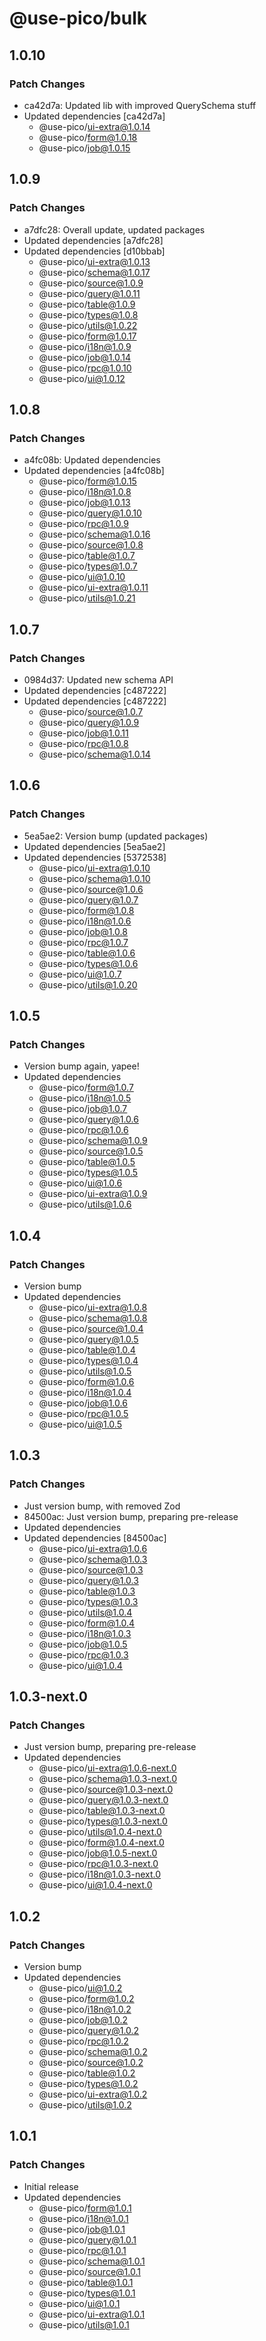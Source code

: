 # @use-pico/bulk

## 1.0.10

### Patch Changes

- ca42d7a: Updated lib with improved QuerySchema stuff
- Updated dependencies [ca42d7a]
  - @use-pico/ui-extra@1.0.14
  - @use-pico/form@1.0.18
  - @use-pico/job@1.0.15

## 1.0.9

### Patch Changes

- a7dfc28: Overall update, updated packages
- Updated dependencies [a7dfc28]
- Updated dependencies [d10bbab]
  - @use-pico/ui-extra@1.0.13
  - @use-pico/schema@1.0.17
  - @use-pico/source@1.0.9
  - @use-pico/query@1.0.11
  - @use-pico/table@1.0.9
  - @use-pico/types@1.0.8
  - @use-pico/utils@1.0.22
  - @use-pico/form@1.0.17
  - @use-pico/i18n@1.0.9
  - @use-pico/job@1.0.14
  - @use-pico/rpc@1.0.10
  - @use-pico/ui@1.0.12

## 1.0.8

### Patch Changes

- a4fc08b: Updated dependencies
- Updated dependencies [a4fc08b]
  - @use-pico/form@1.0.15
  - @use-pico/i18n@1.0.8
  - @use-pico/job@1.0.13
  - @use-pico/query@1.0.10
  - @use-pico/rpc@1.0.9
  - @use-pico/schema@1.0.16
  - @use-pico/source@1.0.8
  - @use-pico/table@1.0.7
  - @use-pico/types@1.0.7
  - @use-pico/ui@1.0.10
  - @use-pico/ui-extra@1.0.11
  - @use-pico/utils@1.0.21

## 1.0.7

### Patch Changes

- 0984d37: Updated new schema API
- Updated dependencies [c487222]
- Updated dependencies [c487222]
  - @use-pico/source@1.0.7
  - @use-pico/query@1.0.9
  - @use-pico/job@1.0.11
  - @use-pico/rpc@1.0.8
  - @use-pico/schema@1.0.14

## 1.0.6

### Patch Changes

- 5ea5ae2: Version bump (updated packages)
- Updated dependencies [5ea5ae2]
- Updated dependencies [5372538]
  - @use-pico/ui-extra@1.0.10
  - @use-pico/schema@1.0.10
  - @use-pico/source@1.0.6
  - @use-pico/query@1.0.7
  - @use-pico/form@1.0.8
  - @use-pico/i18n@1.0.6
  - @use-pico/job@1.0.8
  - @use-pico/rpc@1.0.7
  - @use-pico/table@1.0.6
  - @use-pico/types@1.0.6
  - @use-pico/ui@1.0.7
  - @use-pico/utils@1.0.20

## 1.0.5

### Patch Changes

- Version bump again, yapee!
- Updated dependencies
  - @use-pico/form@1.0.7
  - @use-pico/i18n@1.0.5
  - @use-pico/job@1.0.7
  - @use-pico/query@1.0.6
  - @use-pico/rpc@1.0.6
  - @use-pico/schema@1.0.9
  - @use-pico/source@1.0.5
  - @use-pico/table@1.0.5
  - @use-pico/types@1.0.5
  - @use-pico/ui@1.0.6
  - @use-pico/ui-extra@1.0.9
  - @use-pico/utils@1.0.6

## 1.0.4

### Patch Changes

- Version bump
- Updated dependencies
  - @use-pico/ui-extra@1.0.8
  - @use-pico/schema@1.0.8
  - @use-pico/source@1.0.4
  - @use-pico/query@1.0.5
  - @use-pico/table@1.0.4
  - @use-pico/types@1.0.4
  - @use-pico/utils@1.0.5
  - @use-pico/form@1.0.6
  - @use-pico/i18n@1.0.4
  - @use-pico/job@1.0.6
  - @use-pico/rpc@1.0.5
  - @use-pico/ui@1.0.5

## 1.0.3

### Patch Changes

- Just version bump, with removed Zod
- 84500ac: Just version bump, preparing pre-release
- Updated dependencies
- Updated dependencies [84500ac]
  - @use-pico/ui-extra@1.0.6
  - @use-pico/schema@1.0.3
  - @use-pico/source@1.0.3
  - @use-pico/query@1.0.3
  - @use-pico/table@1.0.3
  - @use-pico/types@1.0.3
  - @use-pico/utils@1.0.4
  - @use-pico/form@1.0.4
  - @use-pico/i18n@1.0.3
  - @use-pico/job@1.0.5
  - @use-pico/rpc@1.0.3
  - @use-pico/ui@1.0.4

## 1.0.3-next.0

### Patch Changes

- Just version bump, preparing pre-release
- Updated dependencies
  - @use-pico/ui-extra@1.0.6-next.0
  - @use-pico/schema@1.0.3-next.0
  - @use-pico/source@1.0.3-next.0
  - @use-pico/query@1.0.3-next.0
  - @use-pico/table@1.0.3-next.0
  - @use-pico/types@1.0.3-next.0
  - @use-pico/utils@1.0.4-next.0
  - @use-pico/form@1.0.4-next.0
  - @use-pico/job@1.0.5-next.0
  - @use-pico/rpc@1.0.3-next.0
  - @use-pico/i18n@1.0.3-next.0
  - @use-pico/ui@1.0.4-next.0

## 1.0.2

### Patch Changes

- Version bump
- Updated dependencies
  - @use-pico/ui@1.0.2
  - @use-pico/form@1.0.2
  - @use-pico/i18n@1.0.2
  - @use-pico/job@1.0.2
  - @use-pico/query@1.0.2
  - @use-pico/rpc@1.0.2
  - @use-pico/schema@1.0.2
  - @use-pico/source@1.0.2
  - @use-pico/table@1.0.2
  - @use-pico/types@1.0.2
  - @use-pico/ui-extra@1.0.2
  - @use-pico/utils@1.0.2

## 1.0.1

### Patch Changes

- Initial release
- Updated dependencies
  - @use-pico/form@1.0.1
  - @use-pico/i18n@1.0.1
  - @use-pico/job@1.0.1
  - @use-pico/query@1.0.1
  - @use-pico/rpc@1.0.1
  - @use-pico/schema@1.0.1
  - @use-pico/source@1.0.1
  - @use-pico/table@1.0.1
  - @use-pico/types@1.0.1
  - @use-pico/ui@1.0.1
  - @use-pico/ui-extra@1.0.1
  - @use-pico/utils@1.0.1
